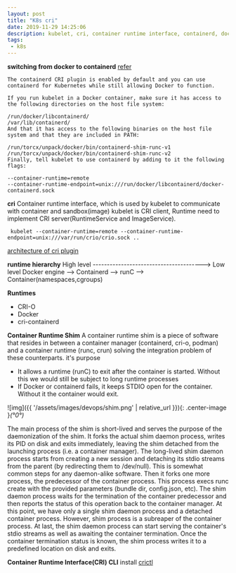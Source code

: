 ```yaml
---
layout: post
title: "K8s cri"
date: 2019-11-29 14:25:06
description: kubelet, cri, container runtime interface, containerd, dockershim, sandbox and container
tags:
 - k8s
---
```

**switching from docker to containerd**
[refer](https://kinvolk.io/docs/flatcar-container-linux/latest/container-runtimes/switching-from-docker-to-containerd-for-kubernetes/)
```
The containerd CRI plugin is enabled by default and you can use containerd for Kubernetes while still allowing Docker to function.

If you run kubelet in a Docker container, make sure it has access to the following directories on the host file system:

/run/docker/libcontainerd/
/var/lib/containerd/
And that it has access to the following binaries on the host file system and that they are included in PATH:

/run/torcx/unpack/docker/bin/containerd-shim-runc-v1
/run/torcx/unpack/docker/bin/containerd-shim-runc-v2
Finally, tell kubelet to use containerd by adding to it the following flags:

--container-runtime=remote
--container-runtime-endpoint=unix:///run/docker/libcontainerd/docker-containerd.sock
```
**cri**
Container runtime interface, which is used by kubelet to communicate with container and sandbox(image)
kubelet is CRI client,
Runtime need to implement CRI server(RuntimeService and ImageService).
```
 kubelet --container-runtime=remote --container-runtime-endpoint=unix:///var/run/crio/crio.sock ..
```
[architecture of cri plugin](https://github.com/containerd/cri/blob/v1.11.1/docs/architecture.md)

**runtime hierarchy**
High level ---------------------------------------> Low level
Docker engine --> Containerd --> runC --> Container(namespaces,cgroups)


**Runtimes**
- CRI-O
- Docker
- cri-containerd


**Container Runtime Shim**
A container runtime shim is a piece of software that resides in between a container manager (containerd, cri-o, podman) and a container runtime (runc, crun) solving the integration problem of these counterparts.
it's purpose
  - It allows a runtime (runC) to exit after the container is started. Without this we would still be subject to long runtime processes 
  - If Docker or containerd fails, it keeps STDIO open for the container. Without it the container would exit.

![img]({{ '/assets/images/devops/shim.png' | relative_url }}){: .center-image }*(°0°)*

The main process of the shim is short-lived and serves the purpose of the daemonization of the shim. It forks the actual shim daemon process, writes its PID on disk and exits immediately, leaving the shim detached from the launching process (i.e. a container manager). The long-lived shim daemon process starts from creating a new session and detaching its stdio streams from the parent (by redirecting them to /dev/null). This is somewhat common steps for any daemon-alike software. Then it forks one more process, the predecessor of the container process. This process execs runc create with the provided parameters (bundle dir, config.json, etc). The shim daemon process waits for the termination of the container predecessor and then reports the status of this operation back to the container manager. At this point, we have only a single shim daemon process and a detached container process. However, shim process is a subreaper of the container process. At last, the shim daemon process can start serving the container's stdio streams as well as awaiting the container termination. Once the container termination status is known, the shim process writes it to a predefined location on disk and exits.

**Container Runtime Interface(CRI) CLI**
install [crictl](https://github.com/kubernetes-sigs/cri-tools/blob/master/docs/crictl.md)

